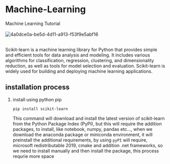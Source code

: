 # Machine-Learning
Machine Learning Tutorial
<br>
<br>
![4a0dce0a-be5d-4d11-a913-f53f9e5abf16](https://github.com/arul637/Machine-Learning/assets/95573091/b63c911b-9749-4db2-b2c4-937bcc07e70d)
<br>
<br>


Scikit-learn is a machine learning library for Python that provides simple and efficient tools for data analysis and modeling. It includes various algorithms for classification, regression, clustering, and dimensionality reduction, as well as tools for model selection and evaluation. Scikit-learn is widely used for building and deploying machine learning applications.

## installation process

  1. install using  python pip

     ```
     pip install scikit-learn
     ```
     This command will download and install the latest version of scikit-learn from the Python Package Index (PyPI), but this will require the addition packages, to install, like notebook, numpy, pandas etc...,
     when we download the anaconda package or miniconda environment, it will preinstall the additional requirements, by using `pyPI` will require, microsoft redistributable 2019, cmake and addition .net frameworks, so we need to install          manually and then install the package, this process requrie more space
